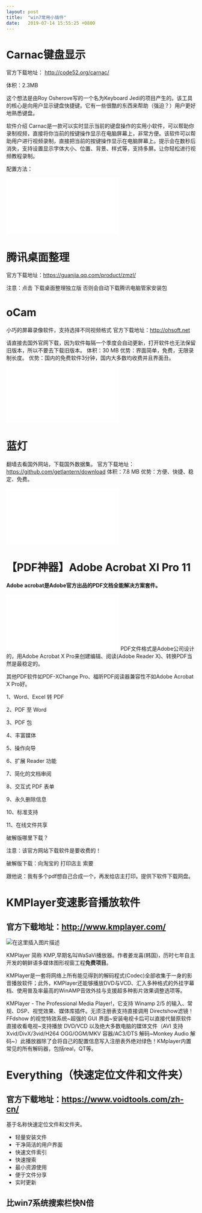 ```yaml
---
layout: post
title:  "win7常用小插件"
date:   2019-07-14 15:55:25 +0800
---
```

# Carnac键盘显示
官方下载地址： http://code52.org/carnac/

体积：2.3MB

这个想法是由Roy Osherove写的一个名为Keyboard Jedi的项目产生的。该工具的核心是向用户显示键盘快捷键。它有一些很酷的东西来帮助（强迫？）用户更好地熟悉键盘。

软件介绍
Carnac是一款可以实时显示当前的键盘操作的实用小软件，可以帮助你录制视频，直接将你当前的按键操作显示在电脑屏幕上，非常方便。该软件可以帮助用户进行视频录制，直接把当前的按键操作显示在电脑屏幕上。提示会在数秒后消失，支持设置显示字体大小、位置、背景、样式等，支持多屏。让你轻松进行视频教程录制。

配置方法：
<iframe src="//player.bilibili.com/player.html?aid=61104141&cid=106312750&page=1" scrolling="no" border="0" frameborder="no" framespacing="0" allowfullscreen="true"> </iframe>

# 腾讯桌面整理
官方下载地址：https://guanjia.qq.com/product/zmzl/

注意：点击 下载桌面整理独立版
否则会自动下载腾讯电脑管家安装包


# oCam

小巧的屏幕录像软件，支持选择不同视频格式
官方下载地址：http://ohsoft.net

请直接去国外官网下载，因为软件每隔一个季度会自动更新，打开软件也无法保留旧版本，所以不要去下载旧版本。
体积：30 MB
优势：界面简单，免费，无限录制长度。
优势：国内的免费软件3分钟，国内大多数均收费并且界面丑。

<iframe src="//player.bilibili.com/player.html?aid=61383428&cid=106779616&page=1" scrolling="no" border="0" frameborder="no" framespacing="0" allowfullscreen="true"> </iframe>

# 蓝灯

翻墙去看国外网站，下载国外数据集。
官方下载地址： https://github.com/getlantern/download
体积：7.8 MB
优势：方便、快捷、稳定、免费。
<iframe src="//player.bilibili.com/player.html?aid=64161613&cid=111406756&page=1" scrolling="no" border="0" frameborder="no" framespacing="0" allowfullscreen="true"> </iframe>

# 【PDF神器】Adobe Acrobat XI Pro 11

**Adobe acrobat是Adobe官方出品的PDF文档全能解决方案套件。**
<iframe src="//player.bilibili.com/player.html?aid=64446094&cid=111890741&page=1" scrolling="no" border="0" frameborder="no" framespacing="0" allowfullscreen="true"> </iframe>
PDF文件格式是Adobe公司设计的，用Adobe Acrobat X Pro来创建编辑、阅读(Adobe Reader X)、转换PDF当然是最稳定的。

其他PDF软件如PDF-XChange Pro、福昕PDF阅读器兼容性不如Adobe Acrobat X Pro好。

  1、Word、Excel 转 PDF

  2、PDF 至 Word

  3、PDF 包

  4、丰富媒体

  5、操作向导

  6、扩展 Reader 功能

  7、简化的文档审阅

  8、交互式 PDF 表单

  9、永久删除信息

  10、标准支持

  11、在线文件共享

破解版哪里下载？

注意：该官方网站下载软件是要收费的！

破解版下载：向淘宝的 打印店主 索要

跟他说：我有多个pdf想自己合成一个，再发给店主打印。提供下软件下载网盘。

# KMPlayer变速影音播放软件

##  官方下载地址：http://www.kmplayer.com/
![在这里插入图片描述](https://img-blog.csdnimg.cn/20190805045921916.jpg)

KMPlayer 简称 KMP,早期名叫WaSaVi播放器。作者姜龙喜(韩国)，历时七年自主开发的朝鲜语多媒体图形视窗工程**免费项目**。

KMPlayer是一套将网络上所有能见得到的解码程式(Codec)全部收集于一身的影音播放软件；此外，KMPlayer还能够播放DVD与VCD、汇入多种格式的外挂字幕 档、使用普及率最高的WinAMP音效外挂与支援超多种影片效果调整选项等。

KMPlayer - The Professional Media Player!，它支持 Winamp 2/5 的输入、常规、DSP、视觉效果、媒体库插件。无须注册表支持直接调用 Directshow滤镜！FFdshow 的视觉特效系统~超强的 GUI 界面~安装电视卡后可以直接代替原软件直接收看电视~支持播放 DVD/VCD 以及绝大多数电脑的媒体文件（AVI 支持 Xvid/DivX/3vid/H264 OGG/OGM/MKV 容器/AC3/DTS 解码~Monkey Audio 解码~）此播放器除了会将自己的配置信息写入注册表外绝对绿色！KMplayer内置常见的所有解码器，包括real，QT等。



# Everything（快速定位文件和文件夹）  

##  官方下载地址：https://www.voidtools.com/zh-cn/

基于名称快速定位文件和文件夹。  
- 轻量安装文件
- 干净简洁的用户界面
- 快速文件索引
- 快速搜索
- 最小资源使用
- 便于文件分享
- 实时更新
## 比win7系统搜索栏快N倍